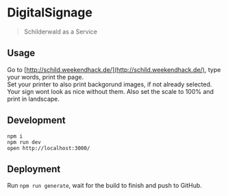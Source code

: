 # DigitalSignage
> Schilderwald as a Service

## Usage

Go to [http://schild.weekendhack.de/](http://schild.weekendhack.de/), type your words, print the page.   
Set your printer to also print backgorund images, if not already selected. Your sign wont look as nice without them. Also set the scale to 100% and print in landscape.

## Development

```
npm i
npm run dev
open http://localhost:3000/
```

## Deployment

Run `npm run generate`, wait for the build to finish and push to GitHub.
